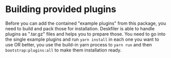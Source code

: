 # Building provided plugins

Before you can add the contained "example plugins" from this package, you need to build and pack those
for installation. Deskfiler is able to handle plugins as ".tar.gz" files and helps you to prepare those.
You need to go into the single example plugins and run `yarn install` in each one you want to use OR better,
you use the build-in yarn process to `yarn run` and then `bootstrap:plugins:all` to make them installation ready.

